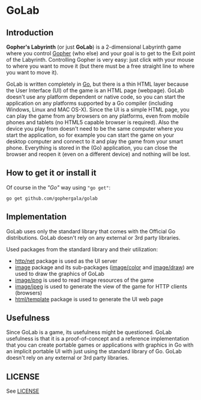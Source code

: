 GoLab
===

Introduction
---

**Gopher's Labyrinth** (or just **GoLab**) is a 2-dimensional Labyrinth game where you control [Gopher](http://golang.org/doc/gopher/frontpage.png) (who else) and your goal is to get to the Exit point of the Labyrinth. Controlling Gopher is very easy: just click with your mouse to where you want to move it (but there must be a free straight line to where you want to move it).

GoLab is written completely in [Go](http://golang.org/), but there is a thin HTML layer because the User Interface (UI) of the game is an HTML page (webpage). GoLab doesn't use any platform dependent or native code, so you can start the application on any platforms supported by a Go compiler (including Windows, Linux and MAC OS-X). Since the UI is a simple HTML page, you can play the game from any browsers on any platforms, even from mobile phones and tablets (no HTML5 capable browser is required). Also the device you play from doesn't need to be the same computer where you start the application, so for example you can start the game on your desktop computer and connect to it and play the game from your smart phone. Everything is stored in the (Go) application, you can close the browser and reopen it (even on a different device) and nothing will be lost.

How to get it or install it
---

Of course in the _"Go"_ way using `"go get"`:

`go get github.com/gophergala/golab`

Implementation
---

GoLab uses only the standard library that comes with the Official Go distributions. GoLab doesn't rely on any external or 3rd party libraries.

Used packages from the standard library and their utilization:

- [http/net](http://golang.org/pkg/net/http/) package is used as the UI server
- [image](http://golang.org/pkg/image/) package and its sub-packages ([image/color](http://golang.org/pkg/image/color/) and [image/draw](http://golang.org/pkg/image/draw/)) are used to draw the graphics of GoLab
- [image/png](http://golang.org/pkg/image/png/) is used to read image resources of the game
- [image/jpeg](http://golang.org/pkg/image/jpeg/) is used to generate the view of the game for HTTP clients (browsers)
- [html/template](http://golang.org/pkg/html/template/) package is used to generate the UI web page


Usefulness
---

Since GoLab is a game, its usefulness might be questioned. GoLab usefulness is that it is a proof-of-concept and a reference implementation that you can create portable games or applications with graphics in Go with an implicit portable UI with just using the standard library of Go. GoLab doesn't rely on any external or 3rd party libraries.

LICENSE
---

See [LICENSE](https://github.com/gophergala/golab/blob/master/LICENSE.md)

